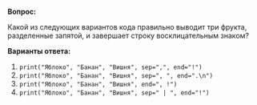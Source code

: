 **Вопрос:**

Какой из следующих вариантов кода правильно выводит три фрукта, 
разделенные запятой, и завершает строку восклицательным знаком?

**Варианты ответа:**

1. `print("Яблоко", "Банан", "Вишня", sep=",", end="!")`
2. `print("Яблоко", "Банан", "Вишня", sep=", ", end=".\n")`
3. `print("Яблоко", "Банан", "Вишня", end=", !")`
4. `print("Яблоко", "Банан", "Вишня", sep=" | ", end="!")`
